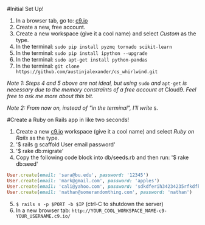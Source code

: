 #Initial Set Up!

1. In a browser tab, go to: <a href="https://c9.io/" target="_blank">c9.io</a>
2. Create a new, free account.
3. Create a new workspace (give it a cool name) and select _Custom_ as the type.
4. In the terminal: `sudo pip install pyzmq tornado scikit-learn`
5. In the terminal: `sudo pip install ipython --upgrade`
6. In the terminal: `sudo apt-get install python-pandas`
7. In the terminal: `git clone https://github.com/austinjalexander/cs_whirlwind.git`

_Note 1: Steps 4 and 5 above are not ideal, but using_ `sudo` _and_ `apt-get` _is necessary due to the memory constraints of a free account at_ Cloud9. _Feel free to ask me more about this bit._

_Note 2: From now on, instead of "in the terminal", I'll write_ `$`.


#Create a Ruby on Rails app in like two seconds!

1. Create a new <a href="https://c9.io/" target="_blank">c9.io</a> workspace (give it a cool name) and select _Ruby on Rails_ as the type.
2. '$ rails g scaffold User email password'
3. '$ rake db:migrate'
4. Copy the following code block into db/seeds.rb and then run: '$ rake db:seed'  
  ```ruby
  User.create(email: 'sara@bu.edu', password: '12345')
  User.create(email: 'mark@gmail.com', password: 'apples')
  User.create(email: 'cali@yahoo.com', password: 'sdkdferih34234235rfkdfkhsdf')
  User.create(email: 'nathan@somerandomthing.com', password: 'nathan')
  ```
5. `$ rails s -p $PORT -b $IP` (ctrl-C to shutdown the server)
6. In a new browser tab: `http://YOUR_COOL_WORKSPACE_NAME-c9-YOUR_USERNAME.c9.io/`
